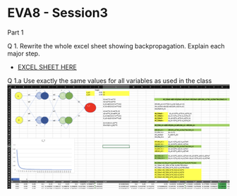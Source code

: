 # EVA8 - Session3



Part 1

Q 1. Rewrite the whole excel sheet showing backpropagation. Explain each major step.

* [EXCEL SHEET HERE](https://github.com/visionenthusiast/EVA8/blob/main/S3/Part1/BackPropagation.xlsx)

Q 1.a Use exactly the same values for all variables as used in the class
![alt text](screenshot1.png "Screenshot")